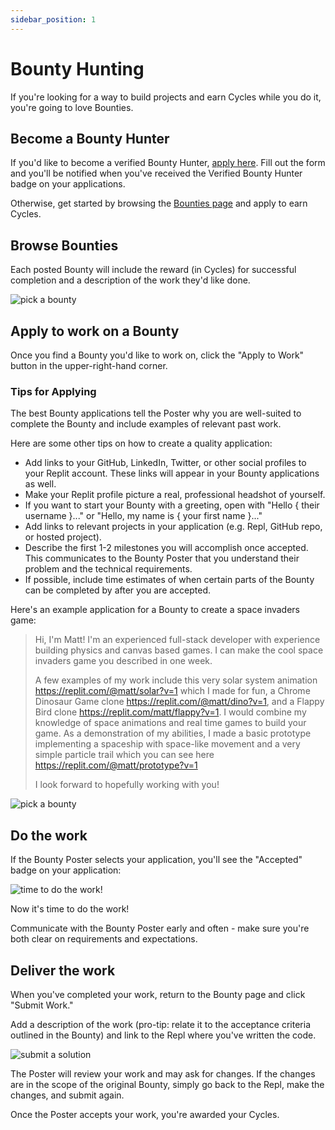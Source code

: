 ```yaml
---
sidebar_position: 1
---
```


# Bounty Hunting

If you're looking for a way to build projects and earn Cycles while you do it, you're going to love Bounties.

## Become a Bounty Hunter

If you'd like to become a verified Bounty Hunter, [apply here](https://replit.typeform.com/to/ss7IxmIf).
Fill out the form and you'll be notified when you've received the Verified Bounty Hunter badge on your applications.

Otherwise, get started by browsing the [Bounties page](https://replit.com/bounties) and apply to earn Cycles.

## Browse Bounties

Each posted Bounty will include the reward (in Cycles) for successful completion and a description of the work they'd like done.

![pick a bounty](https://docimg.replit.com/images/bounties/pick_bounty.png)

## Apply to work on a Bounty

Once you find a Bounty you'd like to work on, click the "Apply to Work" button in the upper-right-hand corner.

### Tips for Applying

The best Bounty applications tell the Poster why you are well-suited to complete the Bounty and include examples of relevant past work.

Here are some other tips on how to create a quality application:

- Add links to your GitHub, LinkedIn, Twitter, or other social profiles to your Replit account. These links will appear in your Bounty applications as well.
- Make your Replit profile picture a real, professional headshot of yourself.
- If you want to start your Bounty with a greeting, open with "Hello { their username }..." or "Hello, my name is { your first name }..."
- Add links to relevant projects in your application (e.g. Repl, GitHub repo, or hosted project).
- Describe the first 1-2 milestones you will accomplish once accepted. This communicates to the Bounty Poster that you understand their problem and the technical requirements.
- If possible, include time estimates of when certain parts of the Bounty can be completed by after you are accepted.

Here's an example application for a Bounty to create a space invaders game:

> Hi, I'm Matt! I'm an experienced full-stack developer with experience building physics and canvas based games. I can make the cool space invaders game you described in one week.
>
> A few examples of my work include this very solar system animation https://replit.com/@matt/solar?v=1 which I made for fun, a Chrome Dinosaur Game clone https://replit.com/@matt/dino?v=1, and a Flappy Bird clone https://replit.com/matt/flappy?v=1. I would combine my knowledge of space animations and real time games to build your game. As a demonstration of my abilities, I made a basic prototype implementing a spaceship with space-like movement and a very simple particle trail which you can see here https://replit.com/@matt/prototype?v=1
>
> I look forward to hopefully working with you!

![pick a bounty](https://docimg.replit.com/images/bounties/apply_bounty.png)

## Do the work

If the Bounty Poster selects your application, you'll see the "Accepted" badge on your application:

![time to do the work!](https://docimg.replit.com/images/bounties/accepted.png)

Now it's time to do the work!

Communicate with the Bounty Poster early and often - make sure you're both clear on requirements and expectations.

## Deliver the work

When you've completed your work, return to the Bounty page and click "Submit Work."

Add a description of the work (pro-tip: relate it to the acceptance criteria outlined in the Bounty) and link to the Repl where you've written the code.

![submit a solution](https://docimg.replit.com/images/bounties/submit_solution.png)

The Poster will review your work and may ask for changes.
If the changes are in the scope of the original Bounty, simply go back to the Repl, make the changes, and submit again.

Once the Poster accepts your work, you're awarded your Cycles.
